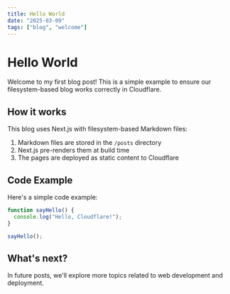 ```yaml
---
title: Hello World
date: "2025-03-09"
tags: ["blog", "welcome"]
---
```


# Hello World

Welcome to my first blog post! This is a simple example to ensure our
filesystem-based blog works correctly in Cloudflare.

## How it works

This blog uses Next.js with filesystem-based Markdown files:

1. Markdown files are stored in the `/posts` directory
2. Next.js pre-renders them at build time
3. The pages are deployed as static content to Cloudflare

## Code Example

Here's a simple code example:

```javascript
function sayHello() {
  console.log("Hello, Cloudflare!");
}

sayHello();
```

## What's next?

In future posts, we'll explore more topics related to web development and
deployment.
